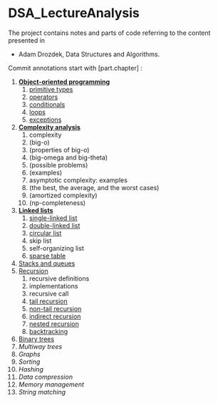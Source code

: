 # DSA_LectureAnalysis

The project contains notes and parts of code referring to the content presented in 
+ Adam Drozdek, Data Structures and Algorithms.

Commit annotations start with [part.chapter] :
 
<ol type="1">
<li><a href= "https://github.com/vitalispopoff/DSA_LectureAnalysis/wiki/1.-Object-Oriented-Programming"><b>Object-oriented programming</b></a>
<ol type="1">
<li><a href="https://github.com/vitalispopoff/DSA_LectureAnalysis/wiki/Primitive-Types">primitive types</a></li>
 <li><a href= "https://github.com/vitalispopoff/DSA_LectureAnalysis/wiki/Operators">operators</a></li>
<li><a href="https://github.com/vitalispopoff/DSA_LectureAnalysis/wiki/Conditionals">conditionals</a></li>
 <li><a href="https://github.com/vitalispopoff/DSA_LectureAnalysis/wiki/Loops">loops</a></li>
 <li><a href="https://github.com/vitalispopoff/DSA_LectureAnalysis/wiki/Exceptions">exceptions</a></li>
</ol></li>
 <li><a href="https://github.com/vitalispopoff/DSA_LectureAnalysis/wiki/2.-Complexity-Analysis"><b>Complexity analysis</b></a>
<ol type="1">
 <li>complexity</li>
 <li>(big-o)</li>
 <li>(properties of big-o)</li>
 <li>(big-omega and big-theta)</li>
 <li>(possible problems)</li>
 <li>(examples)</li>
 <li>asymptotic complexity: examples</li>
 <li>(the best, the average, and the worst cases)</li>
 <li>(amortized complexity)</li>
 <li>(np-completeness)</li>
</ol></li>
<li><a href="https://github.com/vitalispopoff/DSA_LectureAnalysis/wiki/3.-Linked-Lists"><b>Linked lists</b></a>
<ol type="1">
<li><a href="https://github.com/vitalispopoff/DSA_LectureAnalysis/wiki/3.1-Single-Link-List">single-linked list</a></li>
<li><a href="https://github.com/vitalispopoff/DSA_LectureAnalysis/wiki/3.2-Doubly-linked-lists">double-linked list</a></li>
<li><a href="https://github.com/vitalispopoff/DSA_LectureAnalysis/wiki/3.3-Circular-Lists">circular list</a></li>
<li>skip list</li>
<li>self-organizing list</li>
<li><a href="https://github.com/vitalispopoff/DSA_LectureAnalysis/wiki/3.6-Sparse-Tables">sparse table</a></li>
</ol></li>
 <li><a href="https://github.com/vitalispopoff/DSA_LectureAnalysis/wiki/4.-Stacks-and-queues">Stacks and queues</a></li>
<li><a href="https://github.com/vitalispopoff/DSA_LectureAnalysis/wiki/Part-5-:-Recursion">Recursion</a>
 <ol type="1">
  <li>recursive definitions</li>
  <li>implementations</li>
  <li>recursive call</li>
  <li><a href="https://github.com/vitalispopoff/DSA_LectureAnalysis/wiki/5.4-Tail-Recursion">tail recursion</a></li>
  <li><a href="https://github.com/vitalispopoff/DSA_LectureAnalysis/wiki/5.5-Nontail-Recursion">non-tail recursion</a></li>
  <li><a href="https://github.com/vitalispopoff/DSA_LectureAnalysis/wiki/5.6-Indirect-Recursion">indirect recursion</a></li>
  <li><a href="https://github.com/vitalispopoff/DSA_LectureAnalysis/wiki/5.7-Nested-Recursion">nested recursion</a></li>
  <li><a href="https://github.com/vitalispopoff/DSA_LectureAnalysis/wiki/5.9-Backtracking">backtracking</a></li>
 </ol></li>
<li><a href="https://github.com/vitalispopoff/DSA_LectureAnalysis/wiki/6.-Binary-Trees">Binary trees</a></li>
<li><i>Multiway trees</i></li>
<li><i>Graphs</i></li>
<li><i>Sorting</i></li>
<li><i>Hashing</i></li>
<li><i>Data compression</i></li>
<li><i>Memory management</i></li>
<li><i>String matching</i></li>
</ol>
